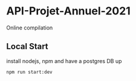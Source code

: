 # API-Projet-Annuel-2021
Online compilation

## Local Start

install nodejs, npm and have a postgres DB up

```npm run start:dev```

